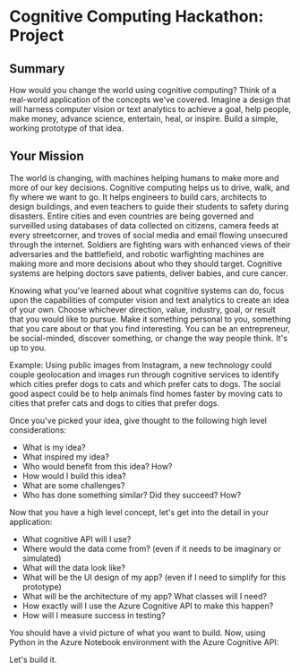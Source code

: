 # Cognitive Computing Hackathon: Project

## Summary
How would you change the world using cognitive computing? Think of a real-world application of the concepts we've covered. Imagine a design that will harness computer vision or text analytics to achieve a goal, help people, make money, advance science, entertain, heal, or inspire. Build a simple, working prototype of that idea.

## Your Mission

The world is changing, with machines helping humans to make more and more of our key decisions. Cognitive computing helps us to drive, walk, and fly where we want to go. It helps engineers to build cars, architects to design buildings, and even teachers to guide their students to safety during disasters. Entire cities and even countries are being governed and surveilled using databases of data collected on citizens, camera feeds at every streetcorner, and troves of social media and email flowing unsecured through the internet. Soldiers are fighting wars with enhanced views of their adversaries and the battlefield, and robotic warfighting machines are making more and more decisions about who they should target. Cognitive systems are helping doctors save patients, deliver babies, and cure cancer.

Knowing what you've learned about what cognitive systems can do, focus upon the capabilities of computer vision and text analytics to create an idea of your own. Choose whichever direction, value, industry, goal, or result that you would like to pursue. Make it something personal to you, something that you care about or that you find interesting. You can be an entrepreneur, be social-minded, discover something, or change the way people think. It's up to you.

Example: Using public images from Instagram, a new technology could couple geolocation and images run through cognitive services to identify which cities prefer dogs to cats and which prefer cats to dogs. The social good aspect could be to help animals find homes faster by moving cats to cities that prefer cats and dogs to cities that prefer dogs.

Once you've picked your idea, give thought to the following high level considerations:
* What is my idea? 
* What inspired my idea?
* Who would benefit from this idea? How?
* How would I build this idea?
* What are some challenges?
* Who has done something similar? Did they succeed? How?


Now that you have a high level concept, let's get into the detail in your application:

* What cognitive API will I use?
* Where would the data come from? (even if it needs to be imaginary or simulated)
* What will the data look like?
* What will be the UI design of my app? (even if I need to simplify for this prototype)
* What will be the architecture of my app? What classes will I need?
* How exactly will I use the Azure Cognitive API to make this happen?
* How will I measure success in testing?

You should have a vivid picture of what you want to build. Now, using Python in the Azure Notebook environment with the Azure Cognitive API:

Let's build it.
